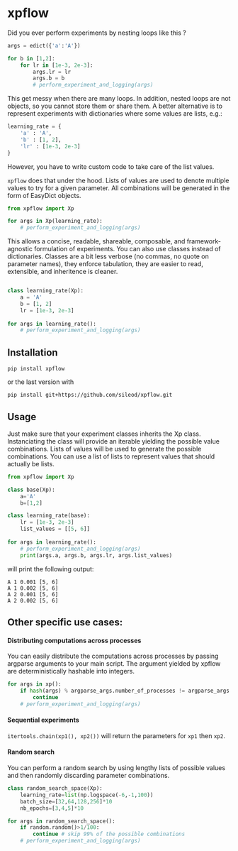 # xpflow

Did you ever perform experiments by nesting loops like this ? 
```python
args = edict({'a':'A'})

for b in [1,2]:
    for lr in [1e-3, 2e-3]:
        args.lr = lr
        args.b = b
        # perform_experiment_and_logging(args)
```

This get messy when there are many loops. In addition, nested loops are not objects, so you cannot store them or share them. A better alternative is to represent experiments with dictionaries where some values are lists, e.g.: 
```python 
learning_rate = {
    'a' : 'A',
    'b' : [1, 2],
    'lr' : [1e-3, 2e-3]
}
```
However, you have to write custom code to take care of the list values.

`xpflow` does that under the hood. Lists of values are used to denote multiple values to try for a given parameter. All combinations will be generated in the form of EasyDict objects.

```python
from xpflow import Xp

for args in Xp(learning_rate):
    # perform_experiment_and_logging(args)
```
This allows a concise, readable, shareable, composable, and framework-agnostic formulation of experiments. You can also use classes instead of dictionaries. Classes are a bit less verbose (no commas, no quote on parameter names), they enforce tabulation, they are easier to read, extensible, and inheritence is cleaner.

```python

class learning_rate(Xp):
    a = 'A'
    b = [1, 2]
    lr = [1e-3, 2e-3]
    
for args in learning_rate():
    # perform_experiment_and_logging(args)
```

## Installation
```
pip install xpflow
```
or the last version with
```
pip install git+https://github.com/sileod/xpflow.git 
```

## Usage
Just make sure that your experiment classes inherits the Xp class. Instanciating the class will provide an iterable yielding the possible value combinations.
Lists of values will be used to generate the possible combinations. You can use a list of lists to represent values that should actually be lists.

```python
from xpflow import Xp

class base(Xp):
    a='A'
    b=[1,2]

class learning_rate(base):
    lr = [1e-3, 2e-3]
    list_values = [[5, 6]]
    
for args in learning_rate():
    # perform_experiment_and_logging(args)
    print(args.a, args.b, args.lr, args.list_values)
```
will print the following output:
```
A 1 0.001 [5, 6]
A 1 0.002 [5, 6]
A 2 0.001 [5, 6]
A 2 0.002 [5, 6]
```

##  Other specific use cases:

#### Distributing computations across processes
You can easily distribute the computations across processes by passing argparse arguments to your main script. The argument yielded by xpflow are deterministically hashable into integers.

```python
for args in xp():
    if hash(args) % argparse_args.number_of_processes != argparse_args.process_index:
        continue
    # perform_experiment_and_logging(args)
```

#### Sequential experiments
`itertools.chain(xp1(), xp2())` will return the parameters for `xp1` then `xp2`. 

#### Random search

You can perform a random search by using lengthy lists of possible values and then randomly discarding parameter combinations.

```python
class random_search_space(Xp):
    learning_rate=list(np.logspace(-6,-1,100))
    batch_size=[32,64,128,256]*10
    nb_epochs=[3,4,5]*10

for args in random_search_space():
    if random.random()>1/100: 
        continue # skip 99% of the possible combinations
    # perform_experiment_and_logging(args)
```
